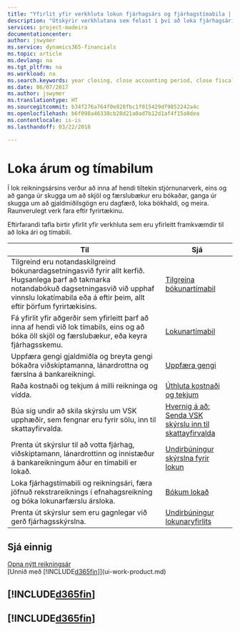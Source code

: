 ```yaml
---
title: "Yfirlit yfir verkhluta lokun fjárhagsárs og fjárhagstímabila | Microsoft Docs"
description: "Útskýrir verkhlutana sem felast í því að loka fjárhagsári og fjárhagstímabili, til dæmis að ganga úr skugga um að skjöl og færslubækur séu bókuð og staðfesta bankareikningsstöðu."
services: project-madeira
documentationcenter: 
author: jswymer
ms.service: dynamics365-financials
ms.topic: article
ms.devlang: na
ms.tgt_pltfrm: na
ms.workload: na
ms.search.keywords: year closing, close accounting period, close fiscal year, bank account detailed trial balance
ms.date: 06/07/2017
ms.author: jswymer
ms.translationtype: HT
ms.sourcegitcommit: b34f276a764f0e828fbc1f015429df9852242a4c
ms.openlocfilehash: b6f098a46338cb28d21a0ad7b12d1af4f15a8dea
ms.contentlocale: is-is
ms.lasthandoff: 03/22/2018

---
```

# <a name="closing-years-and-periods"></a>Loka árum og tímabilum
Í lok reikningsársins verður að inna af hendi tiltekin stjórnunarverk, eins og að ganga úr skugga um að skjöl og færslubækur eru bókaðar, ganga úr skugga um að gjaldmiðilsgögn eru dagfærð, loka bókhaldi, og meira. Raunverulegt verk fara eftir fyrirtækinu.

Eftirfarandi tafla birtir yfirlit yfir verkhluta sem eru yfirleitt framkvæmdir til að loka ári og tímabili.

| Til | Sjá |
| --- | --- |
| Tilgreind eru notandaskilgreind bókunardagsetningasvið fyrir allt kerfið. Hugsanlega þarf að takmarka notandabókuð dagsetningasvið við upphaf vinnslu lokatímabila eða á eftir þeim, allt eftir þörfum fyrirtækisins. |[Tilgreina bókunartímabil](finance-how-specify-posting-periods.md) |
| Fá yfirlit yfir aðgerðir sem yfirleitt þarf að inna af hendi við lok tímabils, eins og að bóka öll skjöl og færslubækur, eða keyra fjárhagsskemu. |[Lokunartímabil](year-how-complete-period-end-processes.md) |
| Uppfæra gengi gjaldmiðla og breyta gengi bókaðra viðskiptamanna, lánardrottna og færslna á bankareikningi. |[Uppfæra gengi](finance-how-update-currencies.md) |
| Raða kostnaði og tekjum á milli reikninga og vídda. |[Úthluta kostnaði og tekjum](year-allocate-costs-income.md) |
| Búa sig undir að skila skýrslu um VSK upphæðir, sem fengnar eru fyrir sölu, inn til skattayfirvalda. |[Hvernig á að: Senda VSK skýrslu inn til skattayfirvalda](finance-how-report-vat.md)|
| Prenta út skýrslur til að votta fjárhag, viðskiptamann, lánardrottinn og innistæður á bankareikningum áður en tímabili er lokað. |[Undirbúningur skýrslna fyrir lokun](year-prepare-preclose-reports.md) |
| Loka fjárhagstímabili og reikningsári, færa jöfnuð rekstrareiknings í efnahagsreikning og bóka lokunarfærslu ársloka. |[Bókum lokað](year-close-books.md) |
| Prenta út skýrslur sem eru gagnlegar við gerð fjárhagsskýrslna. |[Undirbúningur lokunaryfirlits](year-prepare-close-statement.md) |

## <a name="see-also"></a>Sjá einnig
[Opna nýtt reikningsár](finance-how-open-new-fiscal-year.md)  
[Unnið með [!INCLUDE[d365fin](includes/d365fin_md.md)]](ui-work-product.md)

## [!INCLUDE[d365fin](includes/free_trial_md.md)]  
## [!INCLUDE[d365fin](includes/training_link_md.md)]

